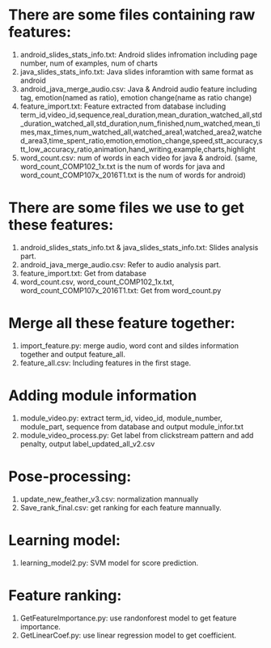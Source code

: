 # There are some files containing raw features:
1. android_slides_stats_info.txt: Android slides infromation including page number, num of examples, num of charts
2. java_slides_stats_info.txt: Java slides inforamtion with same format as android
3. android_java_merge_audio.csv: Java & Android audio feature including tag, emotion(named as ratio), emotion change(name as ratio change)
4. feature_import.txt: Feature extracted from database including term_id,video_id,sequence,real_duration,mean_duration_watched_all,std_duration_watched_all,std_duration,num_finished,num_watched,mean_times,max_times,num_watched_all,watched_area1,watched_area2,watched_area3,time_spent_ratio,emotion,emotion_change,speed,stt_accuracy,stt_low_accuracy_ratio,animation,hand_writing,example,charts,highlight
5. word_count.csv: num of words in each video for java & android. (same, word_count_COMP102_1x.txt is the num of words for java and word_count_COMP107x_2016T1.txt is the num of words for android)

# There are some files we use to get these features:

1. android_slides_stats_info.txt & java_slides_stats_info.txt: Slides analysis part.
2. android_java_merge_audio.csv: Refer to audio analysis part.
3. feature_import.txt: Get from database
4. word_count.csv, word_count_COMP102_1x.txt, word_count_COMP107x_2016T1.txt: Get from word_count.py

# Merge all these feature together: 
1. import_feature.py: merge audio, word cont and sildes information together and output feature_all.
2. feature_all.csv: Including features in the first stage.

# Adding module information

1. module_video.py: extract term_id, video_id, module_number, module_part, sequence from database and output module_infor.txt
2. module_video_process.py: Get label from clickstream pattern and add penalty, output label_updated_all_v2.csv

# Pose-processing:
1. update_new_feather_v3.csv: normalization mannually
2. Save_rank_final.csv: get ranking for each feature mannually.

# Learning model:

1. learning_model2.py: SVM model for score prediction.

# Feature ranking:

1. GetFeatureImportance.py: use randonforest model to get feature importance.
2. GetLinearCoef.py: use linear regression model to get coefficient. 



